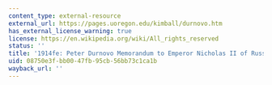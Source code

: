 ```yaml
---
content_type: external-resource
external_url: https://pages.uoregon.edu/kimball/durnovo.htm
has_external_license_warning: true
license: https://en.wikipedia.org/wiki/All_rights_reserved
status: ''
title: '1914fe: Peter Durnovo Memorandum to Emperor Nicholas II of Russia'
uid: 08750e3f-bb00-47fb-95cb-56bb73c1ca1b
wayback_url: ''
---
```

